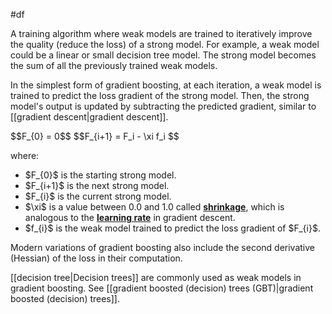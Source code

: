 #df

A training algorithm where weak models are trained to iteratively
improve the quality (reduce the loss) of a strong model. For example,
a weak model could be a linear or small decision tree model.
The strong model becomes the sum of all the previously trained weak models.

In the simplest form of gradient boosting, at each iteration, a weak model
is trained to predict the loss gradient of the strong model. Then, the
strong model&#39;s output is updated by subtracting the predicted gradient,
similar to [[gradient descent|gradient descent]].

<div>
$$F_{0} = 0$$
$$F_{i+1} = F_i - \xi f_i $$
</div>

where:

<ul>
  <li>$F_{0}$ is the starting strong model.</li>
  <li>$F_{i+1}$ is the next strong model.</li>
  <li>$F_{i}$ is the current strong model.</li>
  <li>$\xi$ is a value between 0.0 and 1.0 called <a
      href="#shrinkage"><b>shrinkage</b></a>,
      which is analogous to the
      <a href="#learning_rate"><b>learning rate</b></a> in
      gradient descent.</li>
  <li>$f_{i}$ is the weak model trained to predict the loss gradient of
      $F_{i}$.</li>
</ul>

Modern variations of gradient boosting also include the second derivative
(Hessian) of the loss in their computation.

[[decision tree|Decision trees]] are commonly used as weak models in
gradient boosting. See
[[gradient boosted (decision) trees (GBT)|gradient boosted (decision) trees]].

